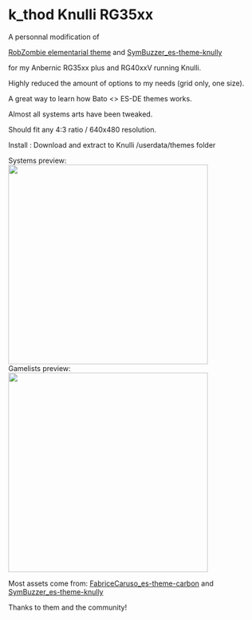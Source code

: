# k_thod Knulli RG35xx

A personnal modification of 

[RobZombie elementarial theme](https://github.com/RobZombie9043/elementerial-es-de) 
and
[SymBuzzer_es-theme-knully](https://github.com/symbuzzer/es-theme-knulli)

for my Anbernic RG35xx plus and RG40xxV running Knulli.


Highly reduced the amount of options to my needs (grid only, one size).

A great way to learn how Bato <> ES-DE themes works.

Almost all systems arts have been tweaked.

Should fit any 4:3 ratio / 640x480 resolution.

Install :
Download and extract to Knulli  /userdata/themes folder

Systems preview:<br />
<img src="https://github.com/kthod861/k_thod_es_de_Knulli_RG35xx/blob/main/_inc/Systems_screen.jpg" width="400" /><br />
Gamelists preview:<br />
<img src="https://github.com/kthod861/k_thod_es_de_Knulli_RG35xx/blob/main/_inc/Gamelists_screen.jpg" width="400" /><br />


Most assets come from:
[FabriceCaruso_es-theme-carbon](https://github.com/fabricecaruso/es-theme-carbon)
and
[SymBuzzer_es-theme-knully](https://github.com/symbuzzer/es-theme-knulli)

Thanks to them and the community!
